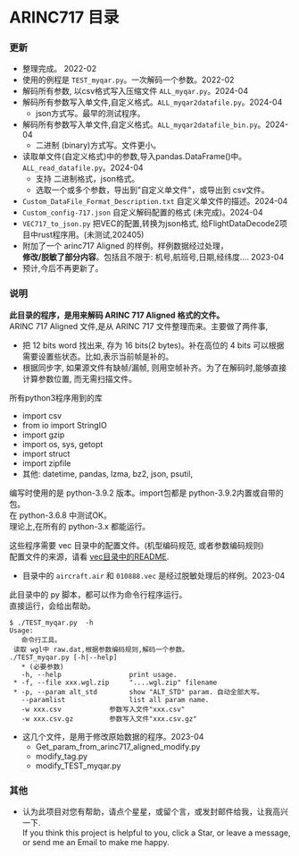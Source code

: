 # ARINC717 目录   

### 更新   
* 整理完成。 2022-02   
* 使用的例程是 `TEST_myqar.py`。一次解码一个参数。2022-02   
* 解码所有参数, 以csv格式写入压缩文件 `ALL_myqar.py`。2024-04   
* 解码所有参数写入单文件,自定义格式。`ALL_myqar2datafile.py`。2024-04   
  - json方式写。最早的测试程序。   
* 解码所有参数写入单文件,自定义格式。`ALL_myqar2datafile_bin.py`。2024-04   
  - 二进制 (binary)方式写。文件更小。   
* 读取单文件(自定义格式)中的参数,导入pandas.DataFrame()中。`ALL_read_datafile.py`。2024-04   
  - 支持 二进制格式，json格式。 
  - 选取一个或多个参数，导出到"自定义单文件"，或导出到 csv文件。   
* `Custom_DataFile_Format_Description.txt` 自定义单文件的描述。2024-04   
* `Custom_config-717.json` 自定义解码配置的格式 (未完成)。2024-04   
* `VEC717_to_json.py` 把VEC的配置,转换为json格式, 给FlightDataDecode2项目中rust程序用。(未测试,202405)   
* 附加了一个 arinc717 Aligned 的样例。样例数据经过处理，   
  **修改/脱敏了部分内容**。包括且不限于: 机号,航班号,日期,经纬度.... 2023-04   
* 预计,今后不再更新了。   



### 说明   
**此目录的程序，是用来解码 ARINC 717 Aligned 格式的文件。**   
ARINC 717 Aligned 文件,是从 ARINC 717 文件整理而来。主要做了两件事,   
  * 把 12 bits word 找出来, 存为 16 bits(2 bytes)。补在高位的 4 bits 可以根据需要设置些状态。比如,表示当前帧是补的。   
  * 根据同步字, 如果源文件有缺帧/漏帧, 则用空帧补齐。为了在解码时,能够直接计算参数位置, 而无需扫描文件。  


所有python3程序用到的库   
  * import csv   
  * from io import StringIO   
  * import gzip   
  * import os, sys, getopt   
  * import struct   
  * import zipfile   
  * 其他: datetime, pandas, lzma, bz2, json, psutil,   


编写时使用的是 python-3.9.2 版本。import包都是 python-3.9.2内置或自带的包。   
在 python-3.6.8 中测试OK。   
理论上,在所有的 python-3.x 都能运行。   

这些程序需要 vec 目录中的配置文件。(机型编码规范, 或者参数编码规则)    
配置文件的来源，请看 [vec目录中的README](https://github.com/osnosn/FlightDataDecode/tree/main/ARINC717/vec).    
  * 目录中的 `aircraft.air` 和 `010888.vec` 是经过脱敏处理后的样例。2023-04   

此目录中的 py 脚本，都可以作为命令行程序运行。   
直接运行，会给出帮助。   
```
$ ./TEST_myqar.py  -h
Usage:
   命令行工具。
 读取 wgl中 raw.dat,根据参数编码规则,解码一个参数。
./TEST_myqar.py [-h|--help]
   * (必要参数)
   -h, --help                 print usage.
 * -f, --file xxx.wgl.zip     "....wgl.zip" filename
 * -p, --param alt_std        show "ALT_STD" param. 自动全部大写。
   --paramlist                list all param name.
   -w xxx.csv            参数写入文件"xxx.csv"
   -w xxx.csv.gz         参数写入文件"xxx.csv.gz"
```
* 这几个文件，是用于修改原始数据的程序。2023-04   
  * Get_param_from_arinc717_aligned_modify.py   
  * modify_tag.py   
  * modify_TEST_myqar.py   


### 其他  
* 认为此项目对您有帮助，请点个星星，或留个言，或发封邮件给我，让我高兴一下.  
  If you think this project is helpful to you, click a Star, or leave a message, or send me an Email to make me happy.


